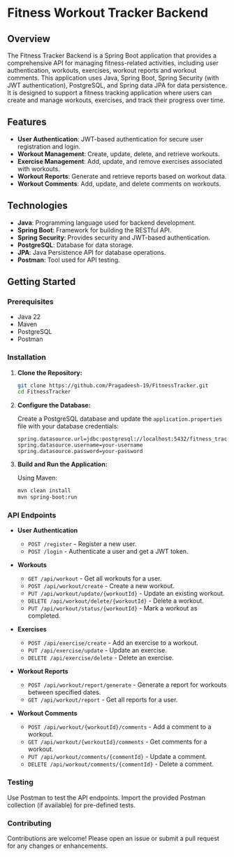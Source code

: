 # Fitness Workout Tracker Backend

## Overview

The Fitness Tracker Backend is a Spring Boot application that provides a comprehensive API for managing fitness-related activities, including user authentication, workouts, exercises, workout reports and workout comments. This application uses Java, Spring Boot, Spring Security (with JWT authentication), PostgreSQL, and Spring data JPA for data persistence. It is designed to support a fitness tracking application where users can create and manage workouts, exercises, and track their progress over time.

## Features

- **User Authentication**: JWT-based authentication for secure user registration and login.
- **Workout Management**: Create, update, delete, and retrieve workouts.
- **Exercise Management**: Add, update, and remove exercises associated with workouts.
- **Workout Reports**: Generate and retrieve reports based on workout data.
- **Workout Comments**: Add, update, and delete comments on workouts.

## Technologies

- **Java**: Programming language used for backend development.
- **Spring Boot**: Framework for building the RESTful API.
- **Spring Security**: Provides security and JWT-based authentication.
- **PostgreSQL**: Database for data storage.
- **JPA**: Java Persistence API for database operations.
- **Postman**: Tool used for API testing.

## Getting Started

### Prerequisites

- Java 22
- Maven
- PostgreSQL
- Postman

### Installation

1. **Clone the Repository:**

    ```bash
    git clone https://github.com/Pragadeesh-19/FitnessTracker.git
    cd FitnessTracker
    ```

2. **Configure the Database:**

    Create a PostgreSQL database and update the `application.properties` file with your database credentials:

    ```properties
    spring.datasource.url=jdbc:postgresql://localhost:5432/fitness_tracker
    spring.datasource.username=your-username
    spring.datasource.password=your-password
    ```

3. **Build and Run the Application:**

    Using Maven:

    ```bash
    mvn clean install
    mvn spring-boot:run
    ```

### API Endpoints

- **User Authentication**
  - `POST /register` - Register a new user.
  - `POST /login` - Authenticate a user and get a JWT token.

- **Workouts**
  - `GET /api/workout` - Get all workouts for a user.
  - `POST /api/workout/create` - Create a new workout.
  - `PUT /api/workout/update/{workoutId}` - Update an existing workout.
  - `DELETE /api/workout/delete/{workoutId}` - Delete a workout.
  - `PUT /api/workout/status/{workoutId}` - Mark a workout as completed.

- **Exercises**
  - `POST /api/exercise/create` - Add an exercise to a workout.
  - `PUT /api/exercise/update` - Update an exercise.
  - `DELETE /api/exercise/delete` - Delete an exercise.

- **Workout Reports**
  - `POST /api/workout/report/generate` - Generate a report for workouts between specified dates.
  - `GET /api/workout/report` - Get all reports for a user.

- **Workout Comments**
  - `POST /api/workout/{workoutId}/comments` - Add a comment to a workout.
  - `GET /api/workout/{workoutId}/comments` - Get comments for a workout.
  - `PUT /api/workout/comments/{commentId}` - Update a comment.
  - `DELETE /api/workout/comments/{commentId}` - Delete a comment.

### Testing

Use Postman to test the API endpoints. Import the provided Postman collection (if available) for pre-defined tests.

### Contributing

Contributions are welcome! Please open an issue or submit a pull request for any changes or enhancements.


